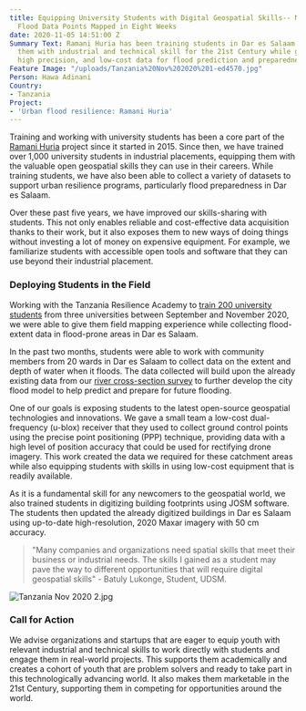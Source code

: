 ```yaml
---
title: Equipping University Students with Digital Geospatial Skills-- More than 10,000
  Flood Data Points Mapped in Eight Weeks
date: 2020-11-05 14:51:00 Z
Summary Text: Ramani Huria has been training students in Dar es Salaam and equipping
  them with industrial and technical skill for the 21st Century while generating valuable,
  high precision, and low-cost data for flood prediction and preparedness.
Feature Image: "/uploads/Tanzania%20Nov%202020%201-ed4570.jpg"
Person: Hawa Adinani
Country:
- Tanzania
Project:
- 'Urban flood resilience: Ramani Huria'
---
```


Training and working with university students has been a core part of the [Ramani Huria](https://ramanihuria.org/en/) project since it started in 2015. Since then, we have trained over 1,000 university students in industrial placements, equipping them with the valuable open geospatial skills they can use in their careers. While training students, we have also been able to collect a variety of datasets to support urban resilience programs, particularly flood preparedness in Dar es Salaam.

Over these past five years, we have improved our skills-sharing with students. This not only enables reliable and cost-effective data acquisition thanks to their work, but it also exposes them to new ways of doing things without investing a lot of money on expensive equipment. For example, we familiarize students with accessible open tools and software that they can use beyond their industrial placement. 

### Deploying Students in the Field

Working with the Tanzania Resilience Academy to [train 200 university students](https://ramanihuria.org/en/2020/09/29/ra-supports-200-university-students-to-gain-geospatial-digital-skills/) from three universities between September and November 2020, we were able to give them field mapping experience while collecting flood-extent data in flood-prone areas in Dar es Salaam. 

In the past two months, students were able to work with community members from 20 wards in Dar es Salaam to collect data on the extent and depth of water when it floods. The data collected will build upon the already existing data from our [river cross-section survey](https://medium.com/@omdtanzania/using-low-cost-equipment-to-gather-high-precision-data-for-flood-modeling-9a82fb6d3ac8) to further develop the city flood model to help predict and prepare for future flooding.

One of our goals is exposing students to the latest open-source geospatial technologies and innovations. We gave a small team a low-cost dual-frequency (u-blox) receiver that they used to collect ground control points using the precise point positioning (PPP) technique, providing data with a high level of position accuracy that could be used for rectifying drone imagery. This work created the data we required for these catchment areas while also equipping students with skills in using low-cost equipment that is readily available.

As it is a fundamental skill for any newcomers to the geospatial world, we also trained students in digitizing building footprints using JOSM software. The students then updated the already digitized buildings in Dar es Salaam using up-to-date high-resolution, 2020 Maxar imagery with 50 cm accuracy.

> "Many companies and organizations need spatial skills that meet their business or industrial needs. The skills I gained as a student may pave the way to different opportunities that will require digital geospatial skills" - Batuly Lukonge, Student, UDSM.

![Tanzania Nov 2020 2.jpg](/uploads/Tanzania%20Nov%202020%202.jpg)

### Call for Action

We advise organizations and startups that are eager to equip youth with relevant industrial and technical skills to work directly with students and engage them in real-world projects. This supports them academically and creates a cohort of youth that are problem solvers and ready to take part in this technologically advancing world. It also makes them marketable in the 21st Century, supporting them in competing for opportunities around the world.
